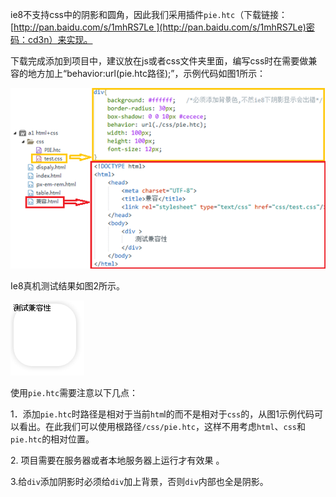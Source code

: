 ie8不支持css中的阴影和圆角，因此我们采用插件`pie.htc`（下载链接：[http://pan.baidu.com/s/1mhRS7Le ](http://pan.baidu.com/s/1mhRS7Le)密码：cd3n）来实现。

下载完成添加到项目中，建议放在js或者css文件夹里面，编写css时在需要做兼容的地方加上“behavior:url(pie.htc路径);”，示例代码如图1所示：

![图1：示例代码](https://github.com/kyle-yangkai/images/raw/master/20180711-css-ie8%E5%85%BC%E5%AE%B9%E5%9C%86%E8%A7%92%E3%80%81%E9%98%B4%E5%BD%B1/ie8%E5%85%BC%E5%AE%B9.png)

Ie8真机测试结果如图2所示。

![图2：测试结果](https://github.com/kyle-yangkai/images/raw/master/20180711-css-ie8%E5%85%BC%E5%AE%B9%E5%9C%86%E8%A7%92%E3%80%81%E9%98%B4%E5%BD%B1/%E6%B5%8B%E8%AF%95%E7%BB%93%E6%9E%9C.png)

使用`pie.htc`需要注意以下几点：

1．添加`pie.htc`时路径是相对于当前`htm`l的而不是相对于`css`的，从图1示例代码可以看出。在此我们可以使用根路径`/css/pie.htc`，这样不用考虑`html`、`css`和`pie.htc`的相对位置。

2\. 项目需要在服务器或者本地服务器上运行才有效果 。

3.给`div`添加阴影时必须给`div`加上背景，否则`div`内部也全是阴影。
